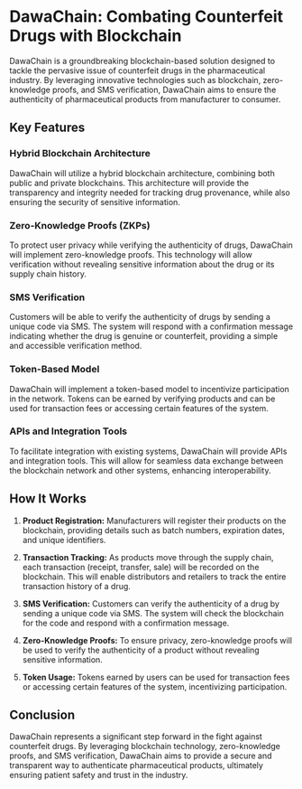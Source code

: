 # DawaChain: Combating Counterfeit Drugs with Blockchain

DawaChain is a groundbreaking blockchain-based solution designed to tackle the pervasive issue of counterfeit drugs in the pharmaceutical industry. By leveraging innovative technologies such as blockchain, zero-knowledge proofs, and SMS verification, DawaChain aims to ensure the authenticity of pharmaceutical products from manufacturer to consumer.

## Key Features

### Hybrid Blockchain Architecture

DawaChain will utilize a hybrid blockchain architecture, combining both public and private blockchains. This architecture will provide the transparency and integrity needed for tracking drug provenance, while also ensuring the security of sensitive information.

### Zero-Knowledge Proofs (ZKPs)

To protect user privacy while verifying the authenticity of drugs, DawaChain will implement zero-knowledge proofs. This technology will allow verification without revealing sensitive information about the drug or its supply chain history.

### SMS Verification

Customers will be able to verify the authenticity of drugs by sending a unique code via SMS. The system will respond with a confirmation message indicating whether the drug is genuine or counterfeit, providing a simple and accessible verification method.

### Token-Based Model

DawaChain will implement a token-based model to incentivize participation in the network. Tokens can be earned by verifying products and can be used for transaction fees or accessing certain features of the system.

### APIs and Integration Tools

To facilitate integration with existing systems, DawaChain will provide APIs and integration tools. This will allow for seamless data exchange between the blockchain network and other systems, enhancing interoperability.

## How It Works

1. **Product Registration:** Manufacturers will register their products on the blockchain, providing details such as batch numbers, expiration dates, and unique identifiers.

2. **Transaction Tracking:** As products move through the supply chain, each transaction (receipt, transfer, sale) will be recorded on the blockchain. This will enable distributors and retailers to track the entire transaction history of a drug.

3. **SMS Verification:** Customers can verify the authenticity of a drug by sending a unique code via SMS. The system will check the blockchain for the code and respond with a confirmation message.

4. **Zero-Knowledge Proofs:** To ensure privacy, zero-knowledge proofs will be used to verify the authenticity of a product without revealing sensitive information.

5. **Token Usage:** Tokens earned by users can be used for transaction fees or accessing certain features of the system, incentivizing participation.

## Conclusion

DawaChain represents a significant step forward in the fight against counterfeit drugs. By leveraging blockchain technology, zero-knowledge proofs, and SMS verification, DawaChain aims to provide a secure and transparent way to authenticate pharmaceutical products, ultimately ensuring patient safety and trust in the industry.
